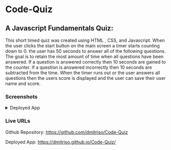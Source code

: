 # Code-Quiz

## A Javascript Fundamentals Quiz:

This short timed quiz was created using HTML , CSS, and Javascript.
When the user clicks the start button on the main screen a timer starts counting down to 0. the user has 50 seconds to answer all of the following questions. The goal is to retain the most amount of time when all questions have been answered. If a question is answered correctly then 10 seconds are gained to the counter. If a question is answered incorrectly then 10 seconds are subtracted from the time. When the timer runs out or the user answers all questions then the users score is displayed and the user can save their user name and score.

### Screenshots

<details>

<summary>Deployed App</summary>

![code-quiz](https://user-images.githubusercontent.com/64864829/101231753-5501f100-367b-11eb-9001-c05c751f075a.jpg)

![code-quiz1](https://user-images.githubusercontent.com/64864829/101231754-559a8780-367b-11eb-9026-c8bf1eb3f464.jpg)

![code-quiz3](https://user-images.githubusercontent.com/64864829/101231755-559a8780-367b-11eb-9aa3-629981f7dc2a.jpg)


</details>



### Live URLs

Github Repository: https://github.com/dmitriso/Code-Quiz

Deployed App: https://dmitriso.github.io/Code-Quiz/
